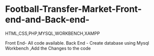 # Football-Transfer-Market-Front-end-and-Back-end-
HTML,CSS,PHP,MYSQL,WORKBENCH,XAMPP

Front End-
All code available.
Back End -
Create database using Mysql Workbench ,Add the Changes to the code
